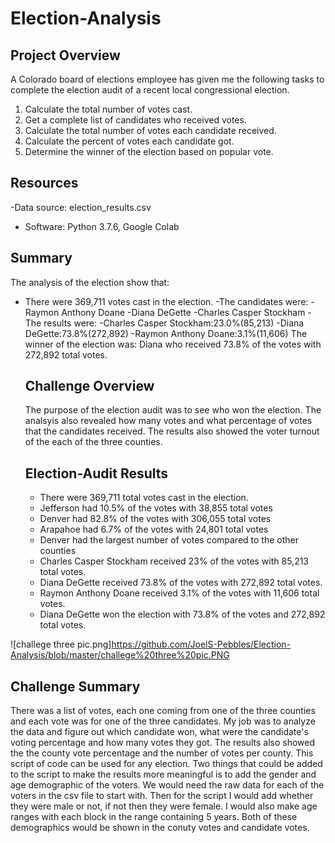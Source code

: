# Election-Analysis

## Project Overview
A Colorado board of elections employee has given me the following tasks to complete the election audit of a recent local congressional election. 

1. Calculate the total number of votes cast.
2. Get a complete list of candidates who received votes.
3. Calculate the total number of votes each candidate received. 
4. Calculate the percent of votes each candidate got. 
5. Determine the winner of the election based on popular vote. 

## Resources
-Data source: election_results.csv
- Software: Python 3.7.6, Google Colab

## Summary 
The analysis of the election show that: 
- There were 369,711 votes cast in the election. 
-The candidates were: 
  -Raymon Anthony Doane 
  -Diana DeGette 
  -Charles Casper Stockham 
 -The results were: 
  -Charles Casper Stockham:23.0%(85,213) 
  -Diana DeGette:73.8%(272,892) 
  -Raymon Anthony Doane:3.1%(11,606) 
The winner of the election was: 
  Diana who received 73.8% of the votes with 272,892 total votes. 
  
  ## Challenge Overview
  The purpose of the election audit was to see who won the election. The analsyis also revealed how many votes and what percentage of votes that the candidates received. The results also showed the voter turnout of the each of the three counties. 
  
  ## Election-Audit Results
  * There were 369,711 total votes cast in the election.
  * Jefferson had 10.5% of the votes with 38,855 total votes
  * Denver had 82.8% of the votes with 306,055 total votes
  * Arapahoe had 6.7% of the votes with 24,801 total votes
  * Denver had the largest number of votes compared to the other counties
  * Charles Casper Stockham received 23% of the votes with 85,213 total votes. 
  * Diana DeGette received 73.8% of the votes with 272,892 total votes. 
  * Raymon Anthony Doane received 3.1% of the votes with 11,606 total votes.
  * Diana DeGette won the election with 73.8% of the votes and 272,892 total votes. 
  
![challege three pic.png]https://github.com/JoelS-Pebbles/Election-Analysis/blob/master/challege%20three%20pic.PNG
  
  ## Challenge Summary
  There was a list of votes, each one coming from one of the three counties and each vote was for one of the three candidates. My job was to analyze the data and figure out which candidate won, what were the candidate's voting percentage and how many votes they got. The results also showed the the county vote percentage and the number of votes per county.
  This script of code can be used for any election. Two things that could be added to the script to make the results more meaningful is to add the gender and age demographic of the voters. We would need the raw data for each of the voters in the csv file to start with. Then for the script I would add whether they were male or not, if not then they were female. I would also make age ranges with each block in the range containing 5 years. Both of these demographics would be shown in the conuty votes and candidate votes. 

